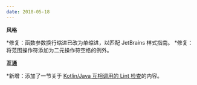 ```yaml
---
date: 2018-05-18
---
```


**风格**

 *修复：函数参数换行缩进已改为单缩进，以匹配 JetBrains 样式指南。
 *修复：将范围操作符添加为二元操作符空格的例外。


**互通**

 *新增：添加了一节关于 [Kotlin/Java 互相调用的 Lint 检查](interop.html#lint-checks)的内容。
